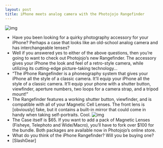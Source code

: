 ```yaml
---
layout: post
title: iPhone meets analog camera with the Photojojo Rangefinder
---
```

![img](http://media.idownloadblog.com/wp-content/uploads/2012/02/iphone-rangefinder.jpg)
* Have you been looking for a quirky photography accessory for your iPhone? Perhaps a case that looks like an old-school analog camera and has interchangeable lenses?
* Well if you answered yes to either of the above questions, then you’re going to want to check out Photojojo’s new Rangefinder. The accessory gives your iPhone the look and feel of a retro-style camera, while utilizing its cutting-edge picture-taking technology…
* “The iPhone Rangefinder is a phoneography system that gives your iPhone all the style of a classic camera. It’ll equip your iPhone all the style of a classic camera. It’ll equip your phone with a shutter button, viewfinder, aperture numbers, two loops for a camera strap, and a tripod mount!”
* The Rangefinder features a working shutter button, viewfinder, and is compatible with all of your Magnetic Cell Lenses. The front lens is [obviously] fake, but it contains a built-in mirror that could come in handy when taking self-portraits. Cool.
![img](http://media.idownloadblog.com/wp-content/uploads/2012/02/iphone-rangefinder-2.jpg)
* The Case itself is $65. If you want to add a pack of Magnetic Lenses (Fisheye, Telephoto and Wide/Macro), you’ll have to fork over $100 for the bundle. Both packages are available now in Photojojo’s online store.
* What do you think of the iPhone Rangefinder? Will you be buying one?
* [SlashGear]


